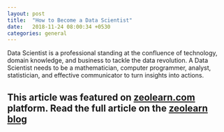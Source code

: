 ```yaml
---
layout: post
title:  "How to Become a Data Scientist"
date:   2018-11-24 08:00:34 +0530
categories: general
---
```


Data Scientist is a professional standing at the confluence of technology, domain knowledge, and business to tackle the data revolution. A Data Scientist needs to be a mathematician, computer programmer, analyst, statistician, and effective communicator to turn insights into actions.

<!--more-->
This article was featured on [zeolearn.com](https://www.zeolearn.com) platform. Read the full article on the [zeolearn blog](https://www.zeolearn.com/magazine/how-to-become-a-data-scientist)
---
